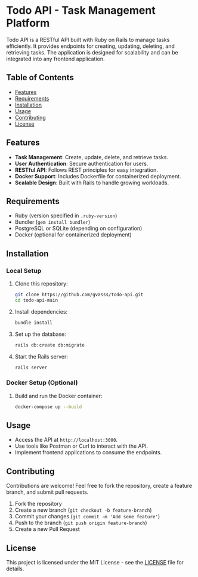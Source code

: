 # Todo API - Task Management Platform

&#x20;&#x20;

Todo API is a RESTful API built with Ruby on Rails to manage tasks efficiently. It provides endpoints for creating, updating, deleting, and retrieving tasks. The application is designed for scalability and can be integrated into any frontend application.

## Table of Contents

- [Features](#features)
- [Requirements](#requirements)
- [Installation](#installation)
- [Usage](#usage)
- [Contributing](#contributing)
- [License](#license)

## Features

- **Task Management**: Create, update, delete, and retrieve tasks.
- **User Authentication**: Secure authentication for users.
- **RESTful API**: Follows REST principles for easy integration.
- **Docker Support**: Includes Dockerfile for containerized deployment.
- **Scalable Design**: Built with Rails to handle growing workloads.

## Requirements

- Ruby (version specified in `.ruby-version`)
- Bundler (`gem install bundler`)
- PostgreSQL or SQLite (depending on configuration)
- Docker (optional for containerized deployment)

## Installation

### Local Setup

1. Clone this repository:

   ```bash
   git clone https://github.com/gvasss/todo-api.git
   cd todo-api-main
   ```

2. Install dependencies:

   ```bash
   bundle install
   ```

3. Set up the database:

   ```bash
   rails db:create db:migrate
   ```

4. Start the Rails server:

   ```bash
   rails server
   ```

### Docker Setup (Optional)

1. Build and run the Docker container:
   ```bash
   docker-compose up --build
   ```

## Usage

- Access the API at `http://localhost:3000`.
- Use tools like Postman or Curl to interact with the API.
- Implement frontend applications to consume the endpoints.

## Contributing

Contributions are welcome! Feel free to fork the repository, create a feature branch, and submit pull requests.

1. Fork the repository
2. Create a new branch (`git checkout -b feature-branch`)
3. Commit your changes (`git commit -m 'Add some feature'`)
4. Push to the branch (`git push origin feature-branch`)
5. Create a new Pull Request

## License

This project is licensed under the MIT License - see the [LICENSE](LICENSE) file for details.

